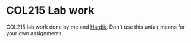 # COL215 Lab work
COL215 lab work done by me and [Hardik](https://github.com/Khichi-Hardik). Don't use this unfair means for your own assignments.
